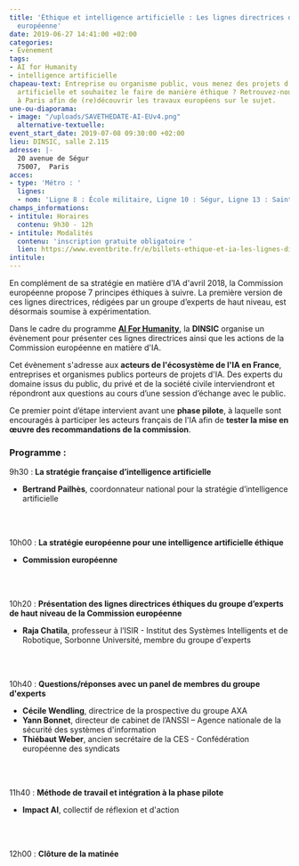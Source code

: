 ```yaml
---
title: 'Éthique et intelligence artificielle : Les lignes directrices de la Commission
  européenne'
date: 2019-06-27 14:41:00 +02:00
categories:
- Évènement
tags:
- AI for Humanity
- intelligence artificielle
chapeau-text: Entreprise ou organisme public, vous menez des projets d'intelligence
  artificielle et souhaitez le faire de manière éthique ? Retrouvez-nous le 8 juillet
  à Paris afin de (re)découvrir les travaux européens sur le sujet.
une-ou-diaporama:
- image: "/uploads/SAVETHEDATE-AI-EUv4.png"
  alternative-textuelle: 
event_start_date: 2019-07-08 09:30:00 +02:00
lieu: DINSIC, salle 2.115
adresse: |-
  20 avenue de Ségur
  75007,  Paris
acces:
- type: 'Métro : '
  lignes:
  - nom: 'Ligne 8 : École militaire, Ligne 10 : Ségur, Ligne 13 : Saint-François-Xavier'
champs_informations:
- intitule: Horaires
  contenu: 9h30 - 12h
- intitule: Modalités
  contenu: 'inscription gratuite obligatoire '
  lien: https://www.eventbrite.fr/e/billets-ethique-et-ia-les-lignes-directrices-de-la-commission-europeenne-62917916181
intitule: 
---
```


En complément de sa stratégie en matière d’IA d'avril 2018, la Commission européenne propose 7 principes éthiques à suivre. La première version de ces lignes directrices, rédigées par un groupe d’experts de haut niveau, est désormais soumise à expérimentation.

Dans le cadre du programme **[AI For Humanity](https://www.aiforhumanity.fr/)**, la **DINSIC** organise un évènement pour présenter ces lignes directrices ainsi que les actions de la Commission européenne en matière d'IA.

Cet évènement s'adresse aux **acteurs de l'écosystème de l'IA en France**, entreprises et organismes publics porteurs de projets d'IA.
Des experts du domaine issus du public, du privé et de la société civile interviendront et répondront aux questions au cours d’une session d’échange avec le public.

Ce premier point d’étape intervient avant une **phase pilote**, à laquelle sont encouragés à participer les acteurs français de l'IA afin de **tester la mise en œuvre des recommandations de la commission**.
<br>
### Programme :

9h30 : **La stratégie française d’intelligence artificielle**
* **Bertrand Pailhès**, coordonnateur national pour la stratégie d’intelligence artificielle
<br>
<br>

10h00 : **La stratégie européenne pour une intelligence artificielle éthique**
 * **Commission européenne**
<br>
<br>

10h20 : **Présentation des lignes directrices éthiques du groupe d’experts de haut niveau de la Commission européenne**
 * **Raja Chatila**, professeur à l’ISIR - Institut des Systèmes Intelligents et de Robotique, Sorbonne Université, membre du groupe d'experts
<br>
<br>

10h40 : **Questions/réponses avec un panel de membres du groupe d'experts**
 * **Cécile Wendling**, directrice de la prospective du groupe AXA
 * **Yann Bonnet**, directeur de cabinet de l’ANSSI – Agence nationale de la sécurité des systèmes d'information
 * **Thiébaut Weber**, ancien secrétaire de la CES - Confédération européenne des syndicats
<br>
<br>

11h40 : **Méthode de travail et intégration à la phase pilote**
 * **Impact AI**, collectif de réflexion et d'action
<br>
<br>

12h00 : **Clôture de la matinée**



